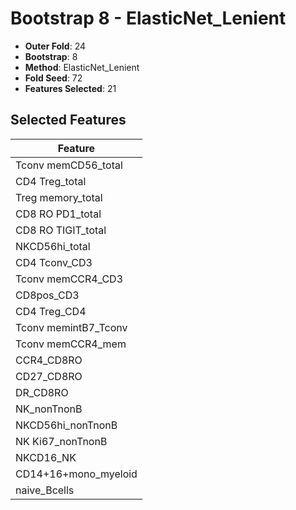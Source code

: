 # Bootstrap 8 - ElasticNet_Lenient

- **Outer Fold**: 24
- **Bootstrap**: 8
- **Method**: ElasticNet_Lenient
- **Fold Seed**: 72
- **Features Selected**: 21

## Selected Features

| Feature |
|---------|
| Tconv memCD56_total |
| CD4 Treg_total |
| Treg memory_total |
| CD8 RO PD1_total |
| CD8 RO TIGIT_total |
| NKCD56hi_total |
| CD4 Tconv_CD3 |
| Tconv memCCR4_CD3 |
| CD8pos_CD3 |
| CD4 Treg_CD4 |
| Tconv memintB7_Tconv |
| Tconv memCCR4_mem |
| CCR4_CD8RO |
| CD27_CD8RO |
| DR_CD8RO |
| NK_nonTnonB |
| NKCD56hi_nonTnonB |
| NK Ki67_nonTnonB |
| NKCD16_NK |
| CD14+16+mono_myeloid |
| naive_Bcells |
